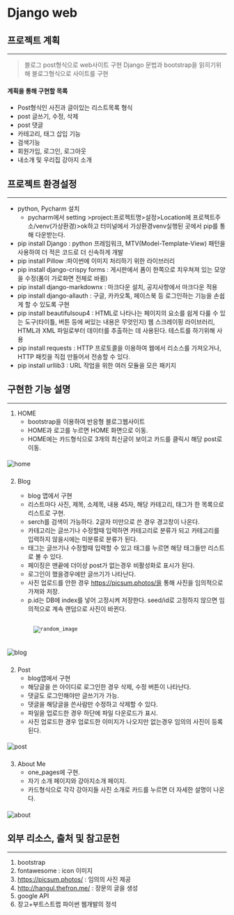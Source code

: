 # Django web

## 프로젝트 계획

------------
> 블로그 post형식으로 web사이트 구현
> Django 문법과 bootstrap을 읽히기위해 블로그형식으로 사이트를 구현
 
#### 계획을 통해 구현할 목록
* Post형식인 사진과 글이있는 리스트목록 형식
* post 글쓰기, 수정, 삭제 
* post 댓글 
* 카테고리, 태그 삽입 기능
* 검색기능 
* 회원가입, 로그인, 로그아웃
* 내소개 및 우리집 강아지 소개
####
## 프로젝트 환경설정

-----------------------
* python, Pycharm 설치
    * pycharm에서 setting >project:프로젝트명>설정>Location에 프로젝트주소/venv(가상환경)>ok하고 터미널에서 가상환경venv실행된 곳에서 pip를 통해 다운받는다.
* pip install Django : python 프레임워크, MTV(Model-Template-View) 패턴을 사용하여  더 적은 코드로 더 신속하게 개발
* pip install Pillow :파이썬에 이미지 처리하기 위한 라이브러리
* pip install django-crispy forms : 게시판에서 폼이 한쪽으로 치우쳐져 있는 모양을 수정(폼이 가로화면 전체로 바뀜)
* pip install django-markdownx : 마크다운 설치, 공지사항에서 마크다운 적용
* pip install django-allauth : 구글, 카카오톡, 페이스북 등 로그인하는 기능을 손쉽게 할 수 있도록 구현
* pip install beautifulsoup4 : HTML로 나타나는 페이지의 요소를 쉽게 다룰 수 있는 도구(타이틀, 버튼 등에 써있는 내용은 무엇인지)
웹 스크레이핑 라이브러리, HTML과 XML 파일로부터 데이터를 추출하는 데 사용된다. 테스트를 하기위해 사용
* pip install requests : HTTP 프로토콜을 이용하여 웹에서 리소스를 가져오거나, HTTP 패킷을 직접 만들어서 전송할 수 있다.
* pip install urllib3 : URL 작업을 위한 여러 모듈을 모은 패키지
####
## 구현한 기능 설명

-----------------------
1. HOME
    * bootstrap을 이용하여 반응형 블로그웹사이트
    * HOME과 로고를 누르면 HOME 화면으로 이동.
    * HOME에는 카드형식으로 3개의 최신글이 보이고 카드를 클릭시 해당 post로 이동.
    ####
![home](https://user-images.githubusercontent.com/86580625/128176304-c532ab0a-2c28-48fc-9ae3-3fe478140a20.jpg)


###
2. Blog
    * blog 앱에서 구현
    * 리스트마다 사진, 제목, 소제목, 내용 45자, 해당 카테고리, 태그가 한 목록으로 리스트로 구현.
    * serch를 검색이 가능하다. 2글자 미만으로 쓴 경우 경고창이 나온다.
    * 카테고리는 글쓰기나 수정할때 입력하면 카테고리로 분류가 되고 카테고리를 입력하지 않을시에는 미분류로 분류가 된다.
    * 태그는 글쓰기나 수정할때 입력할 수 있고 태그를 누르면 해당 태그들만 리스트로 볼 수 있다.
    * 페이징은 맨끝에 더이상 post가 없는경우 비활성화로 표시가 된다.
    * 로그인이 했을경우에만 글쓰기가 나타난다.
    * 사진 업로드를 안한 경우 https://picsum.photos/을 통해 사진을 임의적으로 가져와 저장.      
    * p.id는 DB에 index를 넣어 고정시켜 저장한다. seed/id로 고정하지 않으면 임의적으로 계속 랜덤으로 사진이 바뀐다.
    
    <pre>
    <code>
        <img class="card-img-top" src="https:/ /picsum.photos/seed/{{ p.id }}/800/200" alt="random_image">
   </code>
   </pre>
####
![blog](https://user-images.githubusercontent.com/86580625/128176349-aecedca7-9bb7-46b6-bfa7-4439f0ac38a4.jpg)

###
2. Post
    * blog앱에서 구현
    * 해당글을 쓴 아이디로 로그인한 경우 삭제, 수정 버튼이 나타난다.
    * 댓글도 로그인해야만 글쓰기가 가능.
    * 댓글을 해당글을 쓴사람만 수정하고 삭제할 수 있다.
    * 파일을 업로드한 경우 하단에 파일 다운로드가 표시.
    * 사진 업로드한 경우 업로드한 이미지가 나오지만 없는경우 임의의 사진이 등록된다.
####
![post](https://user-images.githubusercontent.com/86580625/128176439-cc90b51e-8fc6-41df-8086-488dcb646a89.jpg)

###
3. About Me
    * one_pages에 구현.
    * 자기 소개 페이지와 강아지소개 페이지.
    * 카드형식으로 각각 강아지들 사진 소개로 카드를 누르면 더 자세한 설명이 나온다.
####
![about](https://user-images.githubusercontent.com/86580625/128176503-3d67f710-462c-43e7-bf66-6292534890f7.jpg)
## 외부 리소스, 출처 및 참고문헌
_______________________________
1. bootstrap
2. fontawesome : icon 이미지
3. https://picsum.photos/ : 임의의 사진 제공
4. http://hangul.thefron.me/ : 장문의 글을 생성
5. google API
6. 장고+부트스트랩 파이썬 웹개발의 정석   

    


    
